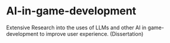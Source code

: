 # AI-in-game-development
Extensive Research into the uses of LLMs and other AI in game-development to improve user experience. (Dissertation)
